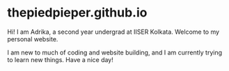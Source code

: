 # thepiedpieper.github.io
Hi! I am Adrika, a second year undergrad at IISER Kolkata. Welcome to my personal website.

I am new to much of coding and website building, and I am currently trying to learn new things. Have a nice day!
